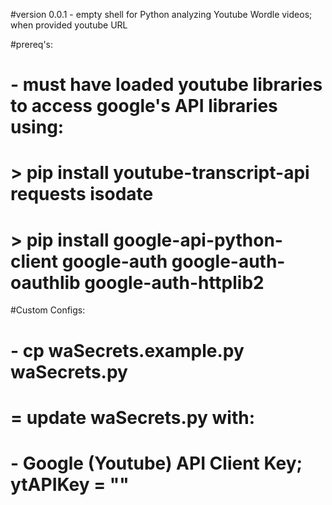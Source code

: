 #version 0.0.1 - empty shell for Python analyzing Youtube Wordle videos; when provided youtube URL

#prereq's:
#    - must have loaded youtube libraries to access google's API libraries using: 
#    > pip install youtube-transcript-api requests isodate
#    > pip install google-api-python-client google-auth google-auth-oauthlib google-auth-httplib2


#Custom Configs: 
#   - cp waSecrets.example.py waSecrets.py
#   = update waSecrets.py with:
#       - Google (Youtube) API Client Key; ytAPIKey = ""
